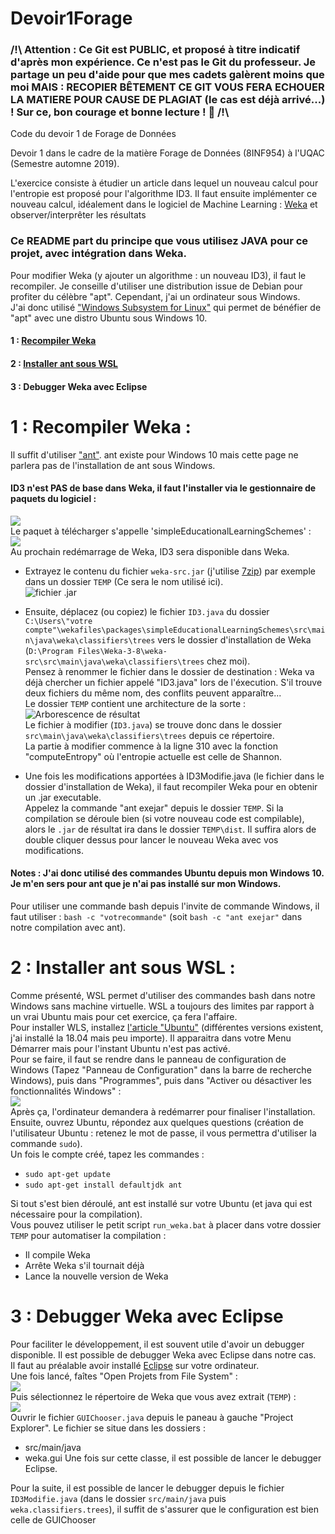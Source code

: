 # Devoir1Forage
### /!\ Attention : Ce Git est PUBLIC, et proposé à titre indicatif d'après mon expérience. Ce n'est pas le Git du professeur. Je partage un peu d'aide pour que mes cadets galèrent moins que moi MAIS : RECOPIER BÊTEMENT CE GIT VOUS FERA ECHOUER LA MATIERE POUR CAUSE DE  PLAGIAT (le cas est déjà arrivé...) ! Sur ce, bon courage et bonne lecture ! 🙂  /!\ 
Code du devoir 1 de Forage de Données

Devoir 1 dans le cadre de la matière Forage de Données (8INF954) à l'UQAC (Semestre automne 2019).

L'exercice consiste à étudier un article dans lequel un nouveau calcul pour l'entropie est proposé pour l'algorithme ID3. Il faut ensuite implémenter ce nouveau calcul, idéalement dans le logiciel de Machine Learning : [Weka](https://www.cs.waikato.ac.nz/ml/weka/ "Site de Weka") et observer/interprêter les résultats

### Ce README part du principe que vous utilisez JAVA pour ce projet, avec intégration dans Weka.

Pour modifier Weka (y ajouter un algorithme : un nouveau ID3), il faut le recompiler. Je conseille d'utiliser une distribution issue de Debian pour profiter du célèbre "apt". Cependant, j'ai un ordinateur sous Windows.  
J'ai donc utilisé ["Windows Subsystem for Linux"](https://en.wikipedia.org/wiki/Windows_Subsystem_for_Linux "Wikipedia vers WSL") qui permet de bénéfier de "apt" avec une distro Ubuntu sous Windows 10.
#### 1 : [Recompiler Weka](#1--recompiler-weka-)
#### 2 : [Installer ant sous WSL](#2--installer-ant-sous-wsl-)
#### 3 : Debugger Weka avec Eclipse

# 1 : Recompiler Weka :
Il suffit d'utiliser ["ant"](https://ant.apache.org/ "Site officiel de \"ant\""). ant existe pour Windows 10 mais cette page ne parlera pas de l'installation de ant sous Windows.    
#### ID3 n'est PAS de base dans Weka, il faut l'installer via le gestionnaire de paquets du logiciel :  
![](https://lh4.googleusercontent.com/C4WsuqlwkA92Xddej4OL65I6leRZJWcTDo5jlf3MehVDv5CHgvXfLUYoMyyOq_SmBuerOqezbhSP24YxSBV9=w1920-h435)  
Le paquet à télécharger s'appelle 'simpleEducationalLearningSchemes' :  
![](https://lh3.googleusercontent.com/2ZhWcNmuNWutdYELbm_OXHmtZ8RGilHOixZPT39wndiFixpwGzWceS_Q226HJB9cWLUrETveHa92NQIjxg8T=w1920-h435)  
Au prochain redémarrage de Weka, ID3 sera disponible dans Weka.  
* Extrayez le contenu du fichier `weka-src.jar` (j'utilise [7zip](https://www.7-zip.org/)) par exemple dans un dossier `TEMP` (Ce sera le nom utilisé ici).  
![fichier .jar](https://lh6.googleusercontent.com/x4SAbTeORvMp1Ow_FGh9BuTL_hTROsK52FPhp9XIFhM3czOAPfTWqyonHWeI3gPX0EkxxOrH7p6vwvroPLeY=w1920-h947-rw "weka-src.jar fichier")  
* Ensuite, déplacez (ou copiez) le fichier `ID3.java` du dossier  
`C:\Users\"votre compte"\wekafiles\packages\simpleEducationalLearningSchemes\src\main\java\weka\classifiers\trees` vers le dossier d'installation de Weka (`D:\Program Files\Weka-3-8\weka-src\src\main\java\weka\classifiers\trees` chez moi).  
Pensez à renommer le fichier dans le dossier de destination : Weka va déjà chercher un fichier appelé "ID3.java" lors de l'éxecution. S'il trouve deux fichiers du même nom, des conflits peuvent apparaître...  
Le dossier `TEMP` contient une architecture de la sorte :  
![Arborescence de résultat](https://lh3.googleusercontent.com/CTjIFSUDwrLAF8LAOZTfIa61HpjzVbJqYqUahHfmuDvoU4HYjPbuxJQsOxyDP20BfodU-M7XJnzF5D8XUPS4=w1920-h435)  
Le fichier à modifier (`ID3.java`) se trouve donc dans le dossier `src\main\java\weka\classifiers\trees` depuis ce répertoire.  
La partie à modifier commence à la ligne 310 avec la fonction "computeEntropy" où l'entropie actuelle est celle de Shannon.  

* Une fois les modifications apportées à ID3Modifie.java (le fichier dans le dossier d'installation de Weka), il faut recompiler Weka pour en obtenir un .jar executable.  
Appelez la commande "ant exejar" depuis le dossier `TEMP`. Si la compilation se déroule bien (si votre nouveau code est compilable), alors le `.jar` de résultat ira dans le dossier `TEMP\dist`. Il suffira alors de double cliquer dessus pour lancer le nouveau Weka avec vos modifications.

#### Notes : J'ai donc utilisé des commandes Ubuntu depuis mon Windows 10. Je m'en sers pour ant que je n'ai pas installé sur mon Windows.  
Pour utiliser une commande bash depuis l'invite de commande Windows, il faut utiliser : `bash -c "votrecommande"` (soit `bash -c "ant exejar"` dans notre compilation avec ant).

# 2 : Installer ant sous WSL :  
Comme présenté, WSL permet d'utiliser des commandes bash dans notre Windows sans machine virtuelle. WSL a toujours des limites par rapport à un vrai Ubuntu mais pour cet exercice, ça fera l'affaire.  
Pour installer WLS, installez [l'article "Ubuntu"](https://www.microsoft.com/store/productId/9NBLGGH4MSV6) (différentes versions existent, j'ai installé la 18.04 mais peu importe). Il apparaitra dans votre Menu Démarrer mais pour l'instant Ubuntu n'est pas activé.  
Pour se faire, il faut se rendre dans le panneau de configuration de Windows (Tapez "Panneau de Configuration" dans la barre de recherche Windows), puis dans "Programmes", puis dans "Activer ou désactiver les fonctionnalités Windows" :  
![](https://lh4.googleusercontent.com/qZqnp4_h1gDj0VKOueY4cOibwan-ZZNskJvuf-nQBhlHyeeb3AIJd0sVcbg8a8q9whN2w-lvs42x7m24ZKbm=w1920-h947-rw)  
Après ça, l'ordinateur demandera à redémarrer pour finaliser l'installation.
Ensuite, ouvrez Ubuntu, répondez aux quelques questions (création de l'utilisateur Ubuntu : retenez le mot de passe, il vous permettra d'utiliser la commande `sudo`).  
Un fois le compte créé, tapez les commandes :
* `sudo apt-get update`
* `sudo apt-get install defaultjdk ant`  

Si tout s'est bien déroulé, ant est installé sur votre Ubuntu (et java qui est nécessaire pour la compilation).  
Vous pouvez utiliser le petit script `run_weka.bat` à placer dans votre dossier `TEMP` pour automatiser la compilation :  
* Il compile Weka
* Arrête Weka s'il tournait déjà
* Lance la nouvelle version de Weka  

# 3 : Debugger Weka avec Eclipse  
Pour faciliter le développement, il est souvent utile d'avoir un debugger disponible. Il est possible de debugger Weka avec Eclipse dans notre cas.  
Il faut au préalable avoir installé [Eclipse](https://www.eclipse.org/downloads/) sur votre ordinateur.  
Une fois lancé, faîtes "Open Projets from File System" :  
![](https://lh3.googleusercontent.com/CJkqa1r161jvWqmg5_phJXVa818b1Ziej-0yh23kHwiBe6ThotVQMuJt07vvr2r-xQ9xR98JDKPYmjweQPNp=w1920-h947)  
Puis sélectionnez le répertoire de Weka que vous avez extrait (`TEMP`) :  
![](https://lh3.googleusercontent.com/5fq_FvoR6rQP4wVemjQqOWYgYauHw5k3oqHnI9Qxt7ZV9iH8e0OSi7kKQaQn8rzifxbt1G1g8jUVO4fhhIFQ=w1920-h435-rw)  
Ouvrir le fichier `GUIChooser.java` depuis le paneau à gauche "Project Explorer". Le fichier se situe dans les dossiers :  
  * src/main/java
  * weka.gui
Une fois sur cette classe, il est possible de lancer le debugger Eclipse.

Pour la suite, il est possible de lancer le debugger depuis le fichier `ID3Modifie.java` (dans le dossier `src/main/java` puis `weka.classifiers.trees`), il suffit de s'assurer que le configuration est bien celle de GUIChooser
